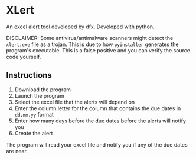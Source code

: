 # XLert

An excel alert tool developed by dfx. Developed with python.

DISCLAIMER: Some antivirus/antimalware scanners might detect
the ```xlert.exe``` file as a trojan. This is due to how
```pyinstaller``` generates the program's executable. This is
a false positive and you can verify the source code yourself.

## Instructions

1. Download the program
2. Launch the program
3. Select the excel file that the alerts will depend on
4. Enter the column letter for the column that contains the due dates in ```dd.mm.yy``` format
5. Enter how many days before the due dates before the alerts will notify you
6. Create the alert

The program will read your excel file and notify you if any of the due dates are near.